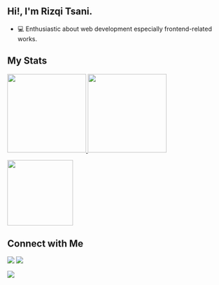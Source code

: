## Hi!, I'm Rizqi Tsani.

- 💻 Enthusiastic about web development especially frontend-related works.

<!-- ### 🛠 &nbsp;Tech Stack

- 🌐 &nbsp;
  ![HTML](https://img.shields.io/badge/-HTML-333333?style=flat&logo=HTML5)
  ![CSS](https://img.shields.io/badge/-CSS-333333?style=flat&logo=CSS3&logoColor=1572B6)
  ![JavaScript](https://img.shields.io/badge/-JavaScript-333333?style=flat&logo=javascript)
  ![Bootstrap](https://img.shields.io/badge/-Bootstrap-333333?style=flat&logo=bootstrap&logoColor=563D7C)
  ![Node.js](https://img.shields.io/badge/-Node.js-333333?style=flat&logo=node.js)
  ![React](https://img.shields.io/badge/-React-333333?style=flat&logo=react)
  ![Next.js](https://img.shields.io/badge/-Next.js-333333?style=flat&logo=next.js)
- 🛢 &nbsp;
  ![MongoDB](https://img.shields.io/badge/-MongoDB-333333?style=flat&logo=mongodb)
- ⚙️ &nbsp;
  ![Git](https://img.shields.io/badge/-Git-333333?style=flat&logo=git)
  ![GitHub](https://img.shields.io/badge/-GitHub-333333?style=flat&logo=github)
  ![Markdown](https://img.shields.io/badge/-Markdown-333333?style=flat&logo=markdown)
- 🔧 &nbsp;
  ![Visual Studio Code](https://img.shields.io/badge/-Visual%20Studio%20Code-333333?style=flat&logo=visual-studio-code&logoColor=007ACC) -->

## My Stats
<p>
<a href="https://github.com/rizqitsani">
  <img height="180em" src="https://github-readme-stats.vercel.app/api?username=rizqitsani&show_icons=true&theme=react&count_private=true&hide=contribs" />
  <img height="180em" src="https://github-readme-stats.vercel.app/api/top-langs/?username=rizqitsani&theme=react&layout=compact&exclude_repo=fp-lbe-ncc,ppdb-jatim-2021-backup,fp-mbd,pbkk-submission&hide=c,java,c%23,css" />
</a>
</p>

<img height="150" src="https://github-readme-stats.vercel.app/api/wakatime?username=rizqitsani&layout=compact&theme=react&langs_count=6" />

## Connect with Me

<!-- <a href="https://rizqitsani.dev" target="_blank" rel="noreferrer noopener"><img src="https://img.shields.io/badge/-rizqitsani.dev-3423A6?style=flat-square&logo=Google-Chrome&logoColor=white"/></a> -->
<a href="https://www.linkedin.com/in/rizqitsani/" target="_blank" rel="noreferrer noopener"><img src="https://img.shields.io/badge/-Muhammad%20Rizqi%20Tsani-0077B5?style=flat-square&logo=Linkedin&logoColor=white"/></a>
<a href="mailto:rizqitsani@gmail.com"><img src="https://img.shields.io/badge/-rizqitsani@gmail.com-D14836?style=flat-square&logo=Gmail&logoColor=white"/></a>

![](https://hit.yhype.me/github/profile?user_id=68275535)

